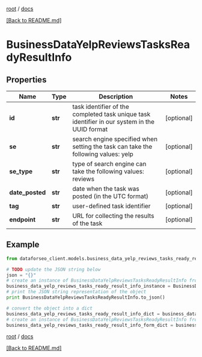 [root](./../ "root") / [docs](./ "docs")

[[Back to README.md]](./../README.md "[Back to README.md]")

# BusinessDataYelpReviewsTasksReadyResultInfo

## Properties

Name | Type | Description | Notes
------------ | ------------- | ------------- | -------------
**id** | **str** | task identifier of the completed task unique task identifier in our system in the UUID format | [optional]
**se** | **str** | search engine specified when setting the task can take the following values: yelp | [optional]
**se_type** | **str** | type of search engine can take the following values: reviews | [optional]
**date_posted** | **str** | date when the task was posted (in the UTC format) | [optional]
**tag** | **str** | user-defined task identifier | [optional]
**endpoint** | **str** | URL for collecting the results of the task | [optional]

## Example

```python
from dataforseo_client.models.business_data_yelp_reviews_tasks_ready_result_info import BusinessDataYelpReviewsTasksReadyResultInfo

# TODO update the JSON string below
json = "{}"
# create an instance of BusinessDataYelpReviewsTasksReadyResultInfo from a JSON string
business_data_yelp_reviews_tasks_ready_result_info_instance = BusinessDataYelpReviewsTasksReadyResultInfo.from_json(json)
# print the JSON string representation of the object
print BusinessDataYelpReviewsTasksReadyResultInfo.to_json()

# convert the object into a dict
business_data_yelp_reviews_tasks_ready_result_info_dict = business_data_yelp_reviews_tasks_ready_result_info_instance.to_dict()
# create an instance of BusinessDataYelpReviewsTasksReadyResultInfo from a dict
business_data_yelp_reviews_tasks_ready_result_info_form_dict = business_data_yelp_reviews_tasks_ready_result_info.from_dict(business_data_yelp_reviews_tasks_ready_result_info_dict)
```

  

[root](./../ "root") / [docs](./ "docs")

[[Back to README.md]](./../README.md "[Back to README.md]")